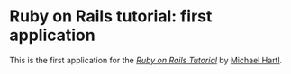 # Ruby on Rails tutorial: first application

This is the first application for the
[*Ruby on Rails Tutorial*](http://railstutorial.org/)
by [Michael Hartl](http://michaelhartl.com/).
